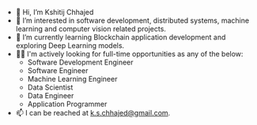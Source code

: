 - 👋 Hi, I’m Kshitij Chhajed
- 👀 I’m interested in software development, distributed systems, machine learning and computer vision related projects.
- 🌱 I’m currently learning Blockchain application development and exploring Deep Learning models.
- 👨‍💼 I'm actively looking for full-time opportunities as any of the below:
    + Software Development Engineer
    + Software Engineer
    + Machine Learning Engineer
    + Data Scientist
    + Data Engineer
    + Application Programmer
- 📫 I can be reached at k.s.chhajed@gmail.com.

<!---
kschhajed/kschhajed is a ✨ special ✨ repository because its `README.md` (this file) appears on your GitHub profile.
You can click the Preview link to take a look at your changes.
--->
